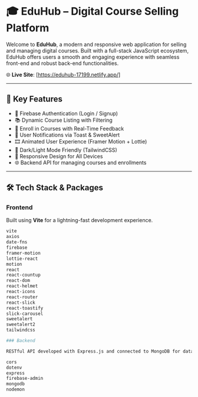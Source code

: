 # 🎓 EduHub – Digital Course Selling Platform

Welcome to **EduHub**, a modern and responsive web application for selling and managing digital courses. Built with a full-stack JavaScript ecosystem, EduHub offers users a smooth and engaging experience with seamless front-end and robust back-end functionalities.

🌐 **Live Site**: [https://eduhub-17199.netlify.app/]

---

## 🚀 Key Features

- 🔐 Firebase Authentication (Login / Signup)
- 📚 Dynamic Course Listing with Filtering
- 🛒 Enroll in Courses with Real-Time Feedback
- 💬 User Notifications via Toast & SweetAlert
- 🎞️ Animated User Experience (Framer Motion + Lottie)
- 🌙 Dark/Light Mode Friendly (TailwindCSS)
- 🔄 Responsive Design for All Devices
- 🌐 Backend API for managing courses and enrollments

---

## 🛠️ Tech Stack & Packages

### Frontend

Built using **Vite** for a lightning-fast development experience.

```bash
vite  
axios  
date-fns  
firebase  
framer-motion  
lottie-react  
motion  
react  
react-countup  
react-dom  
react-helmet  
react-icons  
react-router  
react-slick  
react-toastify  
slick-carousel  
sweetalert  
sweetalert2  
tailwindcss  

### Backend

RESTful API developed with Express.js and connected to MongoDB for data storage.

cors  
dotenv  
express  
firebase-admin  
mongodb  
nodemon  
